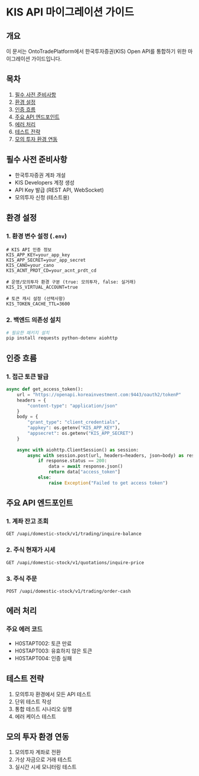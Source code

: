 # KIS API 마이그레이션 가이드

## 개요
이 문서는 OntoTradePlatform에서 한국투자증권(KIS) Open API를 통합하기 위한 마이그레이션 가이드입니다.

## 목차
1. [필수 사전 준비사항](#필수-사전-준비사항)
2. [환경 설정](#환경-설정)
3. [인증 흐름](#인증-흐름)
4. [주요 API 엔드포인트](#주요-api-엔드포인트)
5. [에러 처리](#에러-처리)
6. [테스트 전략](#테스트-전략)
7. [모의 투자 환경 연동](#모의-투자-환경-연동)

## 필수 사전 준비사항
- 한국투자증권 계좌 개설
- KIS Developers 계정 생성
- API Key 발급 (REST API, WebSocket)
- 모의투자 신청 (테스트용)

## 환경 설정

### 1. 환경 변수 설정 (`.env`)
```plaintext
# KIS API 인증 정보
KIS_APP_KEY=your_app_key
KIS_APP_SECRET=your_app_secret
KIS_CANO=your_cano
KIS_ACNT_PRDT_CD=your_acnt_prdt_cd

# 운영/모의투자 환경 구분 (true: 모의투자, false: 실거래)
KIS_IS_VIRTUAL_ACCOUNT=true

# 토큰 캐시 설정 (선택사항)
KIS_TOKEN_CACHE_TTL=3600
```

### 2. 백엔드 의존성 설치
```bash
# 필요한 패키지 설치
pip install requests python-dotenv aiohttp
```

## 인증 흐름

### 1. 접근 토큰 발급
```python
async def get_access_token():
    url = "https://openapi.koreainvestment.com:9443/oauth2/tokenP"
    headers = {
        "content-type": "application/json"
    }
    body = {
        "grant_type": "client_credentials",
        "appkey": os.getenv("KIS_APP_KEY"),
        "appsecret": os.getenv("KIS_APP_SECRET")
    }
    
    async with aiohttp.ClientSession() as session:
        async with session.post(url, headers=headers, json=body) as response:
            if response.status == 200:
                data = await response.json()
                return data["access_token"]
            else:
                raise Exception("Failed to get access token")
```

## 주요 API 엔드포인트

### 1. 계좌 잔고 조회
```
GET /uapi/domestic-stock/v1/trading/inquire-balance
```

### 2. 주식 현재가 시세
```
GET /uapi/domestic-stock/v1/quotations/inquire-price
```

### 3. 주식 주문
```
POST /uapi/domestic-stock/v1/trading/order-cash
```

## 에러 처리

### 주요 에러 코드
- H0STAPT002: 토큰 만료
- H0STAPT003: 유효하지 않은 토큰
- H0STAPT004: 인증 실패

## 테스트 전략
1. 모의투자 환경에서 모든 API 테스트
2. 단위 테스트 작성
3. 통합 테스트 시나리오 실행
4. 에러 케이스 테스트

## 모의 투자 환경 연동
1. 모의투자 계좌로 전환
2. 가상 자금으로 거래 테스트
3. 실시간 시세 모니터링 테스트

